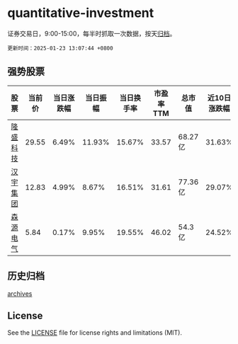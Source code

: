 # quantitative-investment

证券交易日，9:00-15:00，每半时抓取一次数据，按天[归档](archives)。

`更新时间：2025-01-23 13:07:44 +0800`

## 强势股票

|股票|当前价|当日涨跌幅|当日振幅|当日换手率|市盈率TTM|总市值|近10日涨跌幅|
|----|----|----|----|----|----|----|----|
|[隆盛科技](https://xueqiu.com/S/SZ300680)|29.55|6.49%|11.93%|15.67%|33.57|68.27亿|31.63%|
|[汉宇集团](https://xueqiu.com/S/SZ300403)|12.83|4.99%|8.67%|16.51%|31.61|77.36亿|29.07%|
|[森源电气](https://xueqiu.com/S/SZ002358)|5.84|0.17%|9.95%|19.55%|46.02|54.3亿|24.52%|

## 历史归档

[archives](archives)

## License

See the [LICENSE](LICENSE) file for license rights and limitations (MIT).